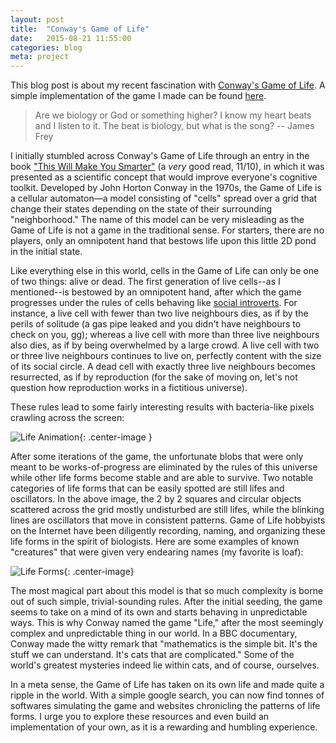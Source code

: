```yaml
---
layout: post
title:  "Conway's Game of Life"
date:   2015-08-21 11:55:00
categories: blog
meta: project
---
```


This blog post is about my recent fascination with [Conway's Game of Life](https://en.wikipedia.org/wiki/Conway's_Game_of_Life). A simple implementation of the game I made can be found [here](/game-of-life).

>Are we biology or God or something higher? 
I know my heart beats and I listen to it. The beat is biology, but what is the song? -- James Frey

I initially stumbled across Conway's Game of Life through an entry in the book ["This Will Make You Smarter"](https://www.goodreads.com/book/show/13035774-this-will-make-you-smarter) (a *very* good read, 11/10), in which it was presented as a scientific concept that would improve everyone's cognitive toolkit. Developed by John Horton Conway in the 1970s, the Game of Life is a cellular automaton—a model consisting of "cells" spread over a grid that change their states depending on the state of their surrounding "neighborhood." The name of this model can be very misleading as the Game of Life is not a game in the traditional sense. For starters, there are no players, only an omnipotent hand that bestows life upon this little 2D pond in the initial state. 

Like everything else in this world, cells in the Game of Life can only be one of two things: alive or dead. The first generation of live cells--as I mentioned--is bestowed by an omnipotent hand, after which the game progresses under the rules of cells behaving like [social introverts](http://nymag.com/scienceofus/2015/06/apparently-there-are-four-kinds-of-introversion.html). For instance, a live cell with fewer than two live neighbours dies, as if by the perils of solitude (a gas pipe leaked and you didn't have neighbours to check on you, gg); whereas a live cell with more than three live neighbours also dies, as if by being overwhelmed by a large crowd. A live cell with two or three live neighbours continues to live on, perfectly content with the size of its social circle. A dead cell with exactly three live neighbours becomes resurrected, as if by reproduction (for the sake of moving on, let's not question how reproduction works in a fictitious universe).

These rules lead to some fairly interesting results with bacteria-like pixels crawling across the screen:

![Life Animation](http://www.diga.me.uk/LifeAnimation.gif){: .center-image }

After some iterations of the game, the unfortunate blobs that were only meant to be works-of-progress are eliminated by the rules of this universe while other life forms become stable and are able to survive. Two notable categories of life forms that can be easily spotted are still lifes and oscillators. In the above image, the 2 by 2 squares and circular objects scattered across the grid mostly undisturbed are still lifes, while the blinking lines are oscillators that move in consistent patterns. Game of Life hobbyists on the Internet have been diligently recording, naming, and organizing these life forms in the spirit of biologists. Here are some examples of known "creatures" that were given very endearing names (my favorite is loaf):

![Life Forms](http://mathworld.wolfram.com/images/eps-gif/StillLifes_1000.gif){: .center-image}

The most magical part about this model is that so much complexity is borne out of such simple, trivial-sounding rules. After the initial seeding, the game seems to take on a mind of its own and starts behaving in unpredictable ways. This is why Conway named the game "Life," after the most seemingly complex and unpredictable thing in our world. In a BBC documentary, Conway made the witty remark that "mathematics is the simple bit. It's the stuff we can understand. It's cats that are complicated." Some of the world's greatest mysteries indeed lie within cats, and of course, ourselves. 

In a meta sense, the Game of Life has taken on its own life and made quite a ripple in the world. With a simple google search, you can now find tonnes of softwares simulating the game and websites chronicling the patterns of life forms. I urge you to explore these resources and even build an implementation of your own, as it is a rewarding and humbling experience. 

